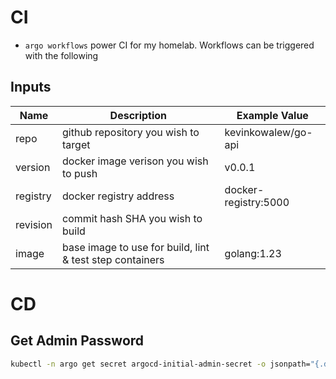 # CI
- `argo workflows` power CI for my homelab.  Workflows can be triggered with the following


## Inputs
| Name     | Description                                              | Example Value        |
| -------- | -------------------------------------------------------- | -------------------- |
| repo     | github repository you wish to target                     | kevinkowalew/go-api  |
| version  | docker image verison you wish to push                    | v0.0.1               |
| registry | docker registry address                                  | docker-registry:5000 |
| revision | commit hash SHA you wish to build                        |                      |
| image    | base image to use for build, lint & test step containers | golang:1.23          |

# CD

## Get Admin Password
```sh
kubectl -n argo get secret argocd-initial-admin-secret -o jsonpath="{.data.password}" | base64 -d | pbcopy
```
